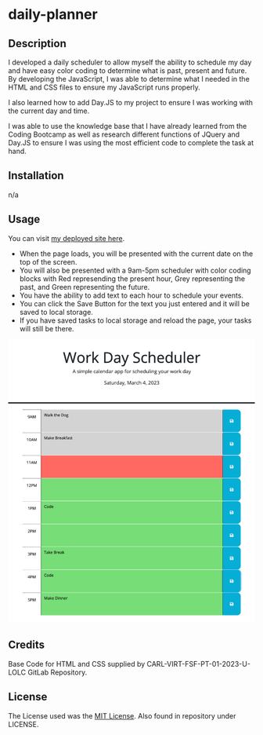 # daily-planner

## Description

I developed a daily scheduler to allow myself the ability to schedule my day and have easy color coding to determine what is past, present and future. By developing the JavaScript, I was able to determine what I needed in the HTML and CSS files to ensure my JavaScript runs properly. 

I also learned how to add Day.JS to my project to ensure I was working with the current day and time. 

I was able to use the knowledge base that I have already learned from the Coding Bootcamp as well as research different functions of JQuery and Day.JS to ensure I was using the most efficient code to complete the task at hand. 

## Installation

n/a

## Usage

You can visit [my deployed site here](https://mdeluca13.github.io/daily-planner/).

- When the page loads, you will be presented with the current date on the top of the screen.
- You will also be presented with a 9am-5pm scheduler with color coding blocks with Red represending the present hour, Grey representing the past, and Green representing the future.
- You have the ability to add text to each hour to schedule your events.
- You can click the Save Button for the text you just entered and it will be saved to local storage.
- If you have saved tasks to local storage and reload the page, your tasks will still be there. 

![Daily Planner Homepage](/assets/images/daily-planner-image.jpeg)

## Credits

Base Code for HTML and CSS supplied by CARL-VIRT-FSF-PT-01-2023-U-LOLC GitLab Repository.

## License

The License used was the [MIT License](https://choosealicense.com/licenses/mit/). Also found in repository under LICENSE.